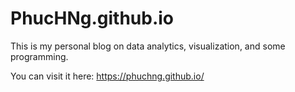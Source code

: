 # PhucHNg.github.io

This is my personal blog on data analytics, visualization, and some programming.

You can visit it here: https://phuchng.github.io/
